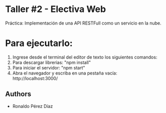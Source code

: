# Taller #2 - Electiva Web
Práctica: Implementación de una API RESTFull como un servicio en la nube.

# Para ejecutarlo:
1) Ingrese desde el terminal del editor de texto los siguientes comandos:
2) Para descargar librerias: "npm install"
3) Para iniciar el servidor: "npm start"
4) Abra el navegador y escriba en una pestaña vacía: http://localhost:3000/

## Authors
- Ronaldo Pérez Díaz
